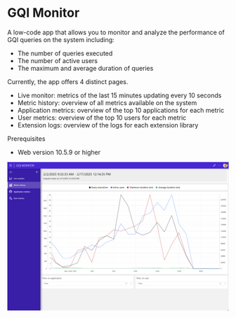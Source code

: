 # GQI Monitor

A low-code app that allows you to monitor and analyze the performance of GQI queries on the system including:
- The number of queries executed
- The number of active users
- The maximum and average duration of queries

Currently, the app offers 4 distinct pages.
- Live monitor: metrics of the last 15 minutes updating every 10 seconds
- Metric history: overview of all metrics available on the system
- Application metrics: overview of the top 10 applications for each metric
- User metrics: overview of the top 10 users for each metric
- Extension logs: overview of the logs for each extension library


Prerequisites
- Web version 10.5.9 or higher

![Screenshot](./Images/screenshot.png)